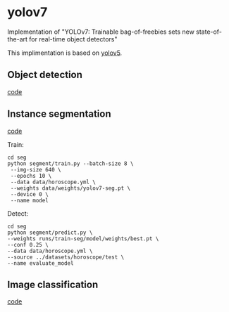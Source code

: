 # yolov7

Implementation of "YOLOv7: Trainable bag-of-freebies sets new state-of-the-art for real-time object detectors"

This implimentation is based on [yolov5](https://github.com/ultralytics/yolov5).

## Object detection

[code](./det)

## Instance segmentation

[code](./seg)

Train:
```
cd seg
python segment/train.py --batch-size 8 \
 --img-size 640 \
 --epochs 10 \
 --data data/horoscope.yml \
 --weights data/weights/yolov7-seg.pt \
 --device 0 \
 --name model
```

Detect:
```
cd seg
python segment/predict.py \
--weights runs/train-seg/model/weights/best.pt \
--conf 0.25 \
--data data/horoscope.yml \
--source ../datasets/horoscope/test \
--name evaluate_model
```

## Image classification

[code](./det)
